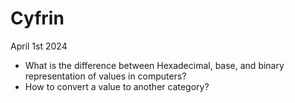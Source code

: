# Cyfrin

April 1st 2024
- What is the difference between Hexadecimal, base, and binary representation of values in computers? 
- How to convert a value to another category?
